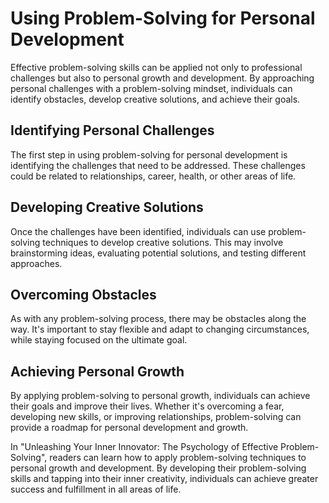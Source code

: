 Using Problem-Solving for Personal Development
======================================================================================================

Effective problem-solving skills can be applied not only to professional challenges but also to personal growth and development. By approaching personal challenges with a problem-solving mindset, individuals can identify obstacles, develop creative solutions, and achieve their goals.

Identifying Personal Challenges
-------------------------------

The first step in using problem-solving for personal development is identifying the challenges that need to be addressed. These challenges could be related to relationships, career, health, or other areas of life.

Developing Creative Solutions
-----------------------------

Once the challenges have been identified, individuals can use problem-solving techniques to develop creative solutions. This may involve brainstorming ideas, evaluating potential solutions, and testing different approaches.

Overcoming Obstacles
--------------------

As with any problem-solving process, there may be obstacles along the way. It's important to stay flexible and adapt to changing circumstances, while staying focused on the ultimate goal.

Achieving Personal Growth
-------------------------

By applying problem-solving to personal growth, individuals can achieve their goals and improve their lives. Whether it's overcoming a fear, developing new skills, or improving relationships, problem-solving can provide a roadmap for personal development and growth.

In "Unleashing Your Inner Innovator: The Psychology of Effective Problem-Solving", readers can learn how to apply problem-solving techniques to personal growth and development. By developing their problem-solving skills and tapping into their inner creativity, individuals can achieve greater success and fulfillment in all areas of life.
